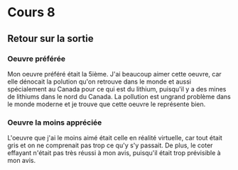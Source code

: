 # Cours 8
## Retour sur la sortie

### Oeuvre préférée
Mon oeuvre préféré était la 5ième. J'ai beaucoup aimer cette oeuvre, car elle dénocait la polution qu'on retrouve dans le monde et aussi spécialement au Canada pour ce qui est du lithium, puisqu'il y a des mines de lithiums dans le nord du Canada. La pollution est ungrand problème dans le monde moderne et je trouve que cette oeuvre le représente bien.


### Oeuvre la moins appréciée
L'oeuvre que j'ai le moins aimé était celle en réalité virtuelle, car tout était gris et on ne comprenait pas trop ce qu'y s'y passait. De plus, le coter effayant n'était pas très réussi à mon avis, puisqu'il était trop prévisible à mon avis. 

